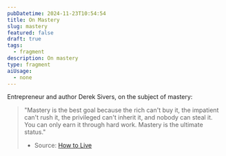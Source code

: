 ```yaml
---
pubDatetime: 2024-11-23T10:54:54
title: On Mastery
slug: mastery
featured: false
draft: true
tags:
  - fragment
description: On mastery
type: fragment
aiUsage:
  - none
---
```


Entrepreneur and author Derek Sivers, on the subject of mastery:

> "Mastery is the best goal because the rich can't buy it, the impatient can't rush it, the privileged can't inherit it, and nobody can steal it. You can only earn it through hard work. Mastery is the ultimate status."
> - Source: [How to Live](https://www.goodreads.com/book/show/58188742-how-to-live)